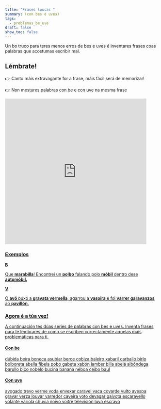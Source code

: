 ```yaml
---
title: "Frases loucas "
summary: (con bes e uves)
tags:
  - problemas_be_uve
draft: false
show_toc: false
---
```

Un bo truco para teres menos erros de bes e uves é inventares frases coas palabras que acostumas escribir mal. 

## Lémbrate! 

👉 Canto máis extravagante for a frase, máis fácil será de memorizar!

👉 Non mestures palabras con be e con uve na mesma frase

<iframe src="https://giphy.com/embed/Qw4X3FDRolaUzXnPLNK" width="466" height="480" frameBorder="0" class="giphy-embed" allowFullScreen></iframe><p><a href="https://giphy.com/gifs/awesomenesstv-reaction-crazy-audrey-whitby-Qw4X3FDRolaUzXnPLNK">

### Exemplos

<article>

**B**

Que **marabilla**! Encontrei un **polbo** falando polo **móbil** dentro dese **automóbil.** 

</article>

<article>

**V**

O **avó** puxo a **gravata vermella**, agarrou a **vasoira** e foi **varrer** **garavanzos** ao **pavillón**.

</article>

### Agora é a túa vez!

A continuación tes dúas series de palabras con bes e uves. Inventa frases para te lembrares de como se escriben correctamente aquelas máis problemáticas para ti.

#### Con be

<e-layout>
<e-tag color=1>dúbida</e-tag>
<e-tag color=1>beira</e-tag>
<e-tag color=1>boneca</e-tag>
<e-tag color=1>asubiar</e-tag>
<e-tag color=1>berce</e-tag>
<e-tag color=1>cobiza </e-tag>
<e-tag color=1>baleiro</e-tag>
<e-tag color=1>xabaril</e-tag>
<e-tag color=1>carballo</e-tag>
<e-tag color=1>birlo</e-tag>
<e-tag color=1>bolboreta</e-tag>
<e-tag color=1>abella</e-tag>
<e-tag color=1>fibela</e-tag>
<e-tag color=1>pobo</e-tag>
<e-tag color=1>gabeta</e-tag>
<e-tag color=1>xabón</e-tag>
<e-tag color=1>lamber</e-tag>
<e-tag color=1>billa</e-tag>
<e-tag color=1>abelá</e-tag>
<e-tag color=1>albóndega</e-tag>
<e-tag color=1>barullo</e-tag>
<e-tag color=1>bico</e-tag>
<e-tag color=1>nobelo</e-tag>
<e-tag color=1>bucina</e-tag>
<e-tag color=1>banana</e-tag>
<e-tag color=1>néboa</e-tag>
<e-tag color=1>ceibo</e-tag>
<e-tag color=1>baúl</e-tag>
</e-layout>

#### Con uve

<e-layout>
<e-tag color=2>avogado</e-tag>
<e-tag color=2>trevo</e-tag>
<e-tag color=2>verme</e-tag>
<e-tag color=2>voda</e-tag>
<e-tag color=2>envexar</e-tag>
<e-tag color=2>caravel</e-tag>
<e-tag color=2>vaca</e-tag>
<e-tag color=2>covarde</e-tag>
<e-tag color=2>vulto</e-tag>
<e-tag color=2>avespa</e-tag>
<e-tag color=2>gravar</e-tag>
<e-tag color=2>verza</e-tag>
<e-tag color=2>louvar</e-tag>
<e-tag color=2>varredor</e-tag>
<e-tag color=2>caveira</e-tag>
<e-tag color=2>voto</e-tag>
<e-tag color=2>devagar</e-tag>
<e-tag color=2>gaivota</e-tag>
<e-tag color=2>escaravello</e-tag>
<e-tag color=2>volante</e-tag>
<e-tag color=2>varíola</e-tag>
<e-tag color=2>chuvia</e-tag>
<e-tag color=2>noivo</e-tag>
<e-tag color=2>voitre</e-tag>
<e-tag color=2>televisión</e-tag>
<e-tag color=2>luva</e-tag>
<e-tag color=2>escravo</e-tag>

</e-layout>